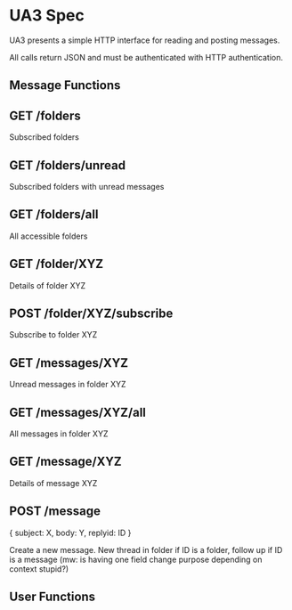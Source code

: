UA3 Spec
========

UA3 presents a simple HTTP interface for reading and posting messages.

All calls return JSON and must be authenticated with HTTP authentication.

Message Functions
-----------------

## GET /folders
Subscribed folders

## GET /folders/unread
Subscribed folders with unread messages

## GET /folders/all
All accessible folders

## GET /folder/XYZ
Details of folder XYZ

## POST /folder/XYZ/subscribe
Subscribe to folder XYZ

## GET /messages/XYZ
Unread messages in folder XYZ

## GET /messages/XYZ/all
All messages in folder XYZ

## GET /message/XYZ
Details of message XYZ

## POST /message
{ subject: X, body: Y, replyid: ID }

Create a new message. New thread in folder if ID is a folder, follow up if ID is a message (mw: is having one field change purpose depending on context stupid?)

User Functions
--------------
